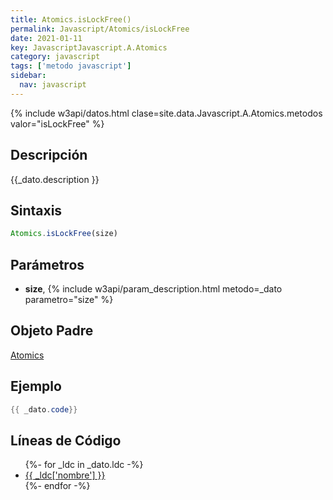 ```yaml
---
title: Atomics.isLockFree()
permalink: Javascript/Atomics/isLockFree
date: 2021-01-11
key: JavascriptJavascript.A.Atomics
category: javascript
tags: ['metodo javascript']
sidebar: 
  nav: javascript
---
```


{% include w3api/datos.html clase=site.data.Javascript.A.Atomics.metodos valor="isLockFree" %}

## Descripción
{{_dato.description }}

## Sintaxis
~~~javascript
Atomics.isLockFree(size)
~~~

## Parámetros
* **size**,  {% include w3api/param_description.html metodo=_dato parametro="size" %}

## Objeto Padre
[Atomics](/javascript/Atomics/)

## Ejemplo
~~~java
{{ _dato.code}}
~~~

## Líneas de Código
<ul>
{%- for _ldc in _dato.ldc -%}
   <li>
       <a href="{{_ldc['url'] }}">{{ _ldc['nombre'] }}</a>
   </li>
{%- endfor -%}
</ul>
